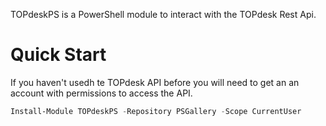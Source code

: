 TOPdeskPS is a PowerShell module to interact with the TOPdesk Rest Api.

# Quick Start

If you haven't usedh te TOPdesk API before you will need to get an an account with permissions to access the API.

```powershell
Install-Module TOPdeskPS -Repository PSGallery -Scope CurrentUser
```
